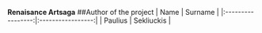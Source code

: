 **Renaisance Artsaga**
##Author of the project
|     Name          |   Surname         |
|:-----------------:|:-----------------:|
|    Paulius        |   Sekliuckis      |
